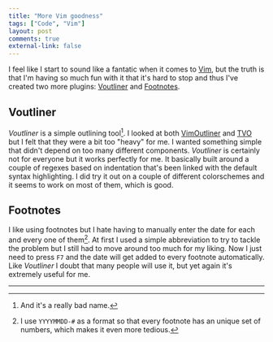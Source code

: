 ```yaml
---
title: "More Vim goodness" 
tags: ["Code", "Vim"]
layout: post
comments: true
external-link: false
---
```


I feel like I start to sound like a fantatic when it comes to [Vim](http://www.vim.org/ "Vim"), but the truth is that I'm having so much fun with it that it's hard to stop and thus I've created two more plugins: [Voutliner](https://github.com/gummesson/voutliner.vim "voutliner.vim") and [Footnotes](https://github.com/gummesson/footnotes.vim "footnotes.vim").

## Voutliner

*Voutliner* is a simple outlining tool[^20130216-1]. I looked at both [VimOutliner](http://www.vim.org/scripts/script.php?script_id=3515 "VimOutliner") and [TVO](http://www.vim.org/scripts/script.php?script_id=517 "The Vim Outliner") but I felt that they were a bit too "heavy" for me. I wanted something simple that didn't depend on too many different components. *Voutliner* is certainly not for everyone but it works perfectly for me. It basically built around a couple of regexes based on indentation that's been linked with the default syntax highlighting. I did try it out on a couple of different colorschemes and it seems to work on most of them, which is good.

## Footnotes

I like using footnotes but I hate having to manually enter the date for each and every one of them[^20130216-2]. At first I used a simple abbreviation to try to tackle the problem but I still had to move around too much for my liking. Now I just need to press `F7` and the date will get added to every footnote automatically. Like *Voutliner* I doubt that many people will use it, but yet again it's extremely useful for me.

***

[^20130216-1]: And it's a really bad name.
[^20130216-2]: I use `YYYYMMDD-#` as a format so that every footnote has an unique set of numbers, which makes it even more tedious.
